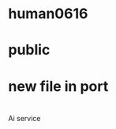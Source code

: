# human0616
# public
# new file in port
# <html>
<tbody>
<tr><td width="20px;"font size="40pxgi";>Ai service
</td></tr>
</tbody>